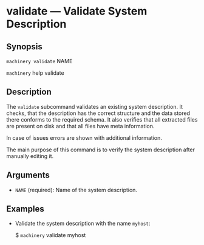 # validate — Validate System Description

## Synopsis

`machinery validate` NAME

`machinery` help validate

## Description

The `validate` subcommand validates an existing system description.
It checks, that the description has the correct structure and the data stored
there conforms to the required schema. It also verifies that all extracted files
are present on disk and that all files have meta information.

In case of issues errors are shown with additional information.

The main purpose of this command is to verify the system description after
manually editing it.

## Arguments

  * `NAME` (required):
    Name of the system description.

## Examples

 * Validate the system description with the name `myhost`:

    $ `machinery` validate myhost
